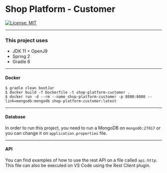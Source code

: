 # Shop Platform - Customer

[![License: MIT](https://img.shields.io/badge/License-MIT-yellow.svg)](https://opensource.org/licenses/MIT)

---

### This project uses

* JDK 11 + OpenJ9
* Spring 2
* Gradle 6

---

#### Docker

    $ gradle clean bootJar
    $ docker build -f Dockerfile -t shop-platform-customer .
    $ docker run -d --rm --name shop-platform-customer -p 8080:8080 --link=mongodb:mongodb shop-platform-customer:latest

---

#### Database

In order to run this project, you need to run a MongoDB on `mongodb:27017` or you can change it on `application.properties` file. 

---

#### API

You can find examples of how to use the rest API on a file called `api.http`.
This file can also be executed on VS Code using the Rest Client plugin.